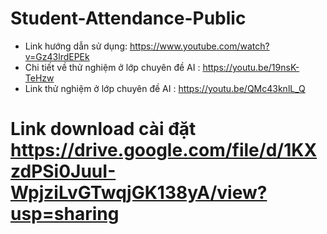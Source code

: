 # Student-Attendance-Public
* Link hướng dẫn sử dụng: https://www.youtube.com/watch?v=Gz43lrdEPEk
* Chi tiết về thử nghiệm ở lớp chuyên đề AI : https://youtu.be/19nsK-TeHzw
* Link thử nghiệm ở lớp chuyên đề AI : https://youtu.be/QMc43knlL_Q
# Link download cài đặt https://drive.google.com/file/d/1KXzdPSi0JuuI-WpjziLvGTwqjGK138yA/view?usp=sharing
